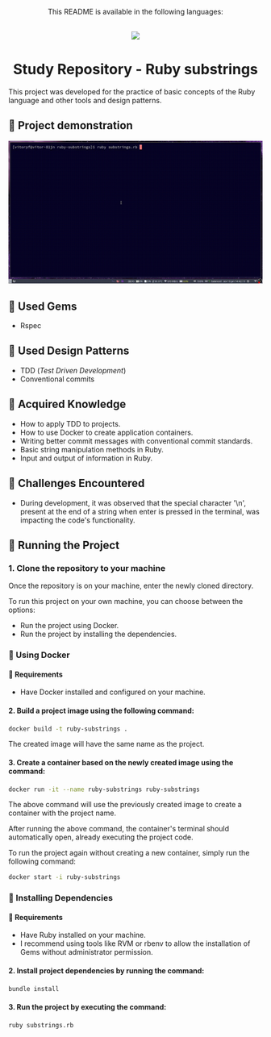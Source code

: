 <div align = "center">
  <p>This README is available in the following languages:</p>
  <br/>
  
  <a href = "https://github.com/vitor0p9f/ruby-substrings/blob/main/README.md" target="_blank">
    <img src="https://img.shields.io/badge/Language-Portuguese-green"/>
  </a>
</div>

<div align="center">
  
  # Study Repository - Ruby substrings
</div>

This project was developed for the practice of basic concepts of the Ruby language and other tools and design patterns.

## :movie_camera: Project demonstration

![alt text](https://github.com/vitor0p9f/ruby-substrings/blob/main/assets/ruby_substring_video.gif)

## :gem: Used Gems

* Rspec

## :page_facing_up: Used Design Patterns

* TDD (_Test Driven Development_)
* Conventional commits

## :pushpin: Acquired Knowledge

* How to apply TDD to projects.
* How to use Docker to create application containers.
* Writing better commit messages with conventional commit standards.
* Basic string manipulation methods in Ruby.
* Input and output of information in Ruby.

## :triangular_flag_on_post: Challenges Encountered

* During development, it was observed that the special character '\n', present at the end of a string when enter is pressed in the terminal, was impacting the code's functionality.

## :rocket: Running the Project 

### 1. Clone the repository to your machine

Once the repository is on your machine, enter the newly cloned directory.

To run this project on your own machine, you can choose between the options:

* Run the project using Docker.
* Run the project by installing the dependencies.

### :whale2: Using Docker

#### :construction: Requirements

* Have Docker installed and configured on your machine.

#### 2. Build a project image using the following command:

```bash
docker build -t ruby-substrings .
```

The created image will have the same name as the project.

#### 3. Create a container based on the newly created image using the command:

```bash
docker run -it --name ruby-substrings ruby-substrings
```

The above command will use the previously created image to create a container with the project name.

After running the above command, the container's terminal should automatically open, already executing the project code.

To run the project again without creating a new container, simply run the following command:

```bash
docker start -i ruby-substrings
```

### :link: Installing Dependencies

#### :construction: Requirements

* Have Ruby installed on your machine.
* I recommend using tools like RVM or rbenv to allow the installation of Gems without administrator permission.

#### 2. Install project dependencies by running the command:

```bash
bundle install
```

#### 3. Run the project by executing the command:

```bash
ruby substrings.rb
```
